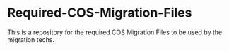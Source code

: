Required-COS-Migration-Files
============================

This is a repository for the required COS Migration Files to be used by the migration techs.
